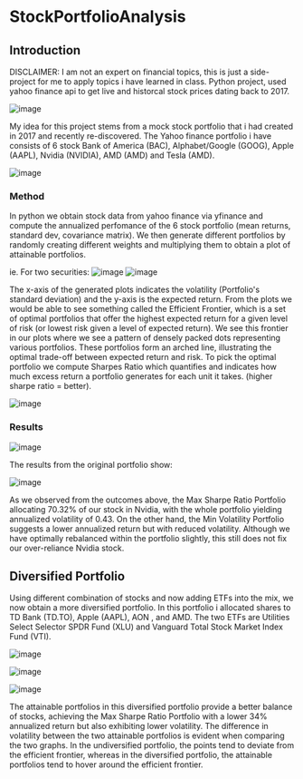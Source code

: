 # StockPortfolioAnalysis

## Introduction
DISCLAIMER: I am not an expert on financial topics, this is just a side-project for me to apply topics i have learned in class.
Python project, used yahoo finance api to get live and historcal stock prices dating back to 2017.

![image](https://github.com/amboym/StockPortfolioAnalysis/assets/162647158/e5a7828a-b229-4484-9734-485188d03725)

My idea for this project stems from a mock stock portfolio that i had created in 2017 and recently re-discovered. The Yahoo finance portfolio i have consists of 6 stock Bank of America (BAC), Alphabet/Google (GOOG), Apple (AAPL), Nvidia (NVIDIA), AMD (AMD) and Tesla (AMD). 


![image](https://github.com/amboym/StockPortfolioAnalysis/assets/162647158/ee4ebf4d-43c1-47b8-a565-11696c1eac28)

### Method

In python we obtain stock data from yahoo finance via yfinance and compute the annualized perfomance of the 6 stock portfolio (mean returns, standard dev, covariance matrix). We then generate different portfolios by randomly creating different weights and multiplying them to obtain a plot of attainable portfolios. 

ie. For two securities:
![image](https://github.com/amboym/StockPortfolioAnalysis/assets/162647158/7009c76a-4041-4ef1-8a89-5dc4729b55c2)
![image](https://github.com/amboym/StockPortfolioAnalysis/assets/162647158/b1b26989-f392-4d90-a443-dbe5b776a058)

The x-axis of the generated plots indicates the volatility (Portfolio's standard deviation) and the y-axis is the expected return. From the plots we would be able to see something called the Efficient Frontier, which is a set of optimal portfolios that offer the highest expected return for a given level of risk (or lowest risk given a level of expected return). We see this frontier in our plots where we see a pattern of densely packed dots representing various portfolios. These portfolios form an arched line, illustrating the optimal trade-off between expected return and risk. To pick the optimal portfolio we compute Sharpes Ratio which quantifies and indicates how much excess return a portfolio generates for each unit it takes. (higher sharpe ratio = better).

![image](https://github.com/amboym/StockPortfolioAnalysis/assets/162647158/2e39b215-a86e-42e5-94d3-a1437a8c0f85)

### Results

![image](https://github.com/amboym/StockPortfolioAnalysis/assets/162647158/4033d379-2922-428f-85f3-536cefe5163a)

The results from the original portfolio show:


![image](https://github.com/amboym/StockPortfolioAnalysis/assets/162647158/1994804f-6b99-4a24-be85-8868d7eb0d38)


As we observed from the outcomes above, the Max Sharpe Ratio Portfolio allocating  70.32% of our stock in Nvidia, with the whole portfolio yielding annualized volatility of 0.43. On the other hand, the Min Volatility Portfolio suggests a lower annualized return but with reduced volatility. Although we have optimally rebalanced within the portfolio slightly, this still does not fix our over-reliance Nvidia stock.

## Diversified Portfolio 

Using different combination of stocks and now adding ETFs into the mix, we now obtain a more diversified portfolio. In this portfolio i allocated shares to TD Bank (TD.TO), Apple (AAPL), AON , and AMD. The two ETFs are Utilities Select Selector SPDR Fund (XLU) and Vanguard Total Stock Market Index Fund (VTI).

![image](https://github.com/amboym/StockPortfolioAnalysis/assets/162647158/02d06579-e1a0-44f2-9246-99924c01d291)


![image](https://github.com/amboym/StockPortfolioAnalysis/assets/162647158/c4213c41-e0c3-4832-99b0-ad722dbb2a39)

![image](https://github.com/amboym/StockPortfolioAnalysis/assets/162647158/cf1e4caa-b05b-46ea-8956-3b06d15d1ced)


The attainable portfolios in this diversified portfolio provide a better balance of stocks, achieving the Max Sharpe Ratio Portfolio with a lower 34% annualized return but also exhibiting lower volatility. The difference in volatility between the two attainable portfolios is evident when comparing the two graphs. In the undiversified portfolio, the points tend to deviate from the efficient frontier, whereas in the diversified portfolio, the attainable portfolios tend to hover around the efficient frontier.
